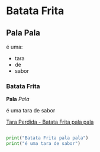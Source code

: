 # Batata Frita 

## Pala Pala 

é uma:

 - tara
 - de 
 - sabor

 ### Batata Frita 

 **Pala** *Pala*

 é uma tara de sabor

 [Tara Perdida - Batata Frita pala pala](https://www.youtube.com/watch?v=u7I2_CE3-hc)

``` python

print("Batata Frita pala pala")
print("é uma tara de sabor")

```
